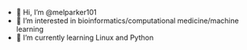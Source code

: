- 👋 Hi, I’m @melparker101
- 👀 I’m interested in bioinformatics/computational medicine/machine learning
- 🌱 I’m currently learning Linux and Python

<!--- 💞️ I’m looking to collaborate on ...
- 📫 How to reach me ... --->

<!---
melparker101/melparker101 is a ✨ special ✨ repository because its `README.md` (this file) appears on your GitHub profile.
You can click the Preview link to take a look at your changes.
--->

